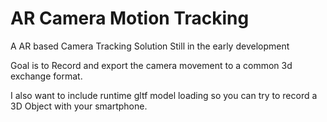 # AR Camera Motion Tracking
 
 A AR based Camera Tracking Solution
 Still in the early development
 
 Goal is to Record and export the camera movement to a common 3d exchange format.
 
 I also want to include runtime gltf model loading so you can try to record a 3D Object with your smartphone.
 
